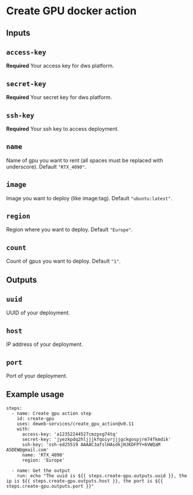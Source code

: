 # Create GPU docker action

## Inputs

## `access-key`

**Required** Your access key for dws platform.

## `secret-key`

**Required** Your secret key for dws platform.

## `ssh-key`

**Required** Your ssh key to access deployment.

## `name`

Name of gpu you want to rent (all spaces must be replaced with underscore). Default `"RTX_4090"`.

## `image`

Image you want to deploy (like image:tag). Default `"ubuntu:latest"`.

## `region`

Region where you want to deploy. Default `"Europe"`.

## `count`

Count of gpus you want to deploy. Default `"1"`.

## Outputs

## `uuid`

UUID of your deployment.

## `host`

IP address of your deployment.

## `port`

Port of your deployment.

## Example usage

    steps:
      - name: Create gpu action step
        id: create-gpu
        uses: deweb-services/create_gpu_action@v0.11
        with:
          access-key: 'a12352244527cmzpxg74tq'
          secret-key: 'jyezkpdq2hljjjkfqoiyrjjjgckgospjrm74fkmdik'
          ssh-key: 'ssh-ed25519 AAAAC3afslHAsdkjHJKDFPY+6VWQaM ASDEW@gmail.com'
          name: 'RTX_4090'
          region: 'Europe'

      - name: Get the output
        run: echo "The uuid is ${{ steps.create-gpu.outputs.uuid }}, the ip is ${{ steps.create-gpu.outputs.host }}, the port is ${{ steps.create-gpu.outputs.port }}"